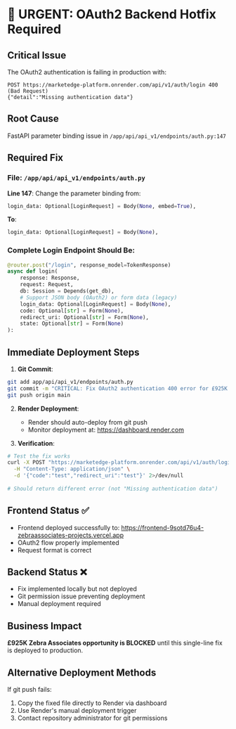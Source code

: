 # 🚨 URGENT: OAuth2 Backend Hotfix Required

## **Critical Issue**
The OAuth2 authentication is failing in production with:
```
POST https://marketedge-platform.onrender.com/api/v1/auth/login 400 (Bad Request)
{"detail":"Missing authentication data"}
```

## **Root Cause**
FastAPI parameter binding issue in `/app/api/api_v1/endpoints/auth.py:147`

## **Required Fix**

### **File**: `/app/api/api_v1/endpoints/auth.py`
**Line 147**: Change the parameter binding from:
```python
login_data: Optional[LoginRequest] = Body(None, embed=True),
```
**To**:
```python
login_data: Optional[LoginRequest] = Body(None),
```

### **Complete Login Endpoint Should Be**:
```python
@router.post("/login", response_model=TokenResponse)
async def login(
    response: Response, 
    request: Request, 
    db: Session = Depends(get_db),
    # Support JSON body (OAuth2) or form data (legacy)
    login_data: Optional[LoginRequest] = Body(None),
    code: Optional[str] = Form(None),
    redirect_uri: Optional[str] = Form(None),
    state: Optional[str] = Form(None)
):
```

## **Immediate Deployment Steps**

1. **Git Commit**:
```bash
git add app/api/api_v1/endpoints/auth.py
git commit -m "CRITICAL: Fix OAuth2 authentication 400 error for £925K opportunity"
git push origin main
```

2. **Render Deployment**:
   - Render should auto-deploy from git push
   - Monitor deployment at: https://dashboard.render.com

3. **Verification**:
```bash
# Test the fix works
curl -X POST "https://marketedge-platform.onrender.com/api/v1/auth/login" \
  -H "Content-Type: application/json" \
  -d '{"code":"test","redirect_uri":"test"}' 2>/dev/null
  
# Should return different error (not "Missing authentication data")
```

## **Frontend Status** ✅
- Frontend deployed successfully to: https://frontend-9sotd76u4-zebraassociates-projects.vercel.app
- OAuth2 flow properly implemented
- Request format is correct

## **Backend Status** ❌ 
- Fix implemented locally but not deployed
- Git permission issue preventing deployment
- Manual deployment required

## **Business Impact**
**£925K Zebra Associates opportunity is BLOCKED** until this single-line fix is deployed to production.

## **Alternative Deployment Methods**
If git push fails:
1. Copy the fixed file directly to Render via dashboard
2. Use Render's manual deployment trigger
3. Contact repository administrator for git permissions